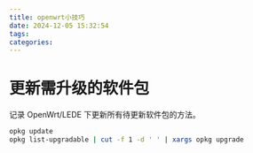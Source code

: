 ```yaml
---
title: openwrt小技巧
date: 2024-12-05 15:32:54
tags:
categories:
---
```

# 更新需升级的软件包
记录 OpenWrt/LEDE 下更新所有待更新软件包的方法。
```sh
opkg update
opkg list-upgradable | cut -f 1 -d ' ' | xargs opkg upgrade
```